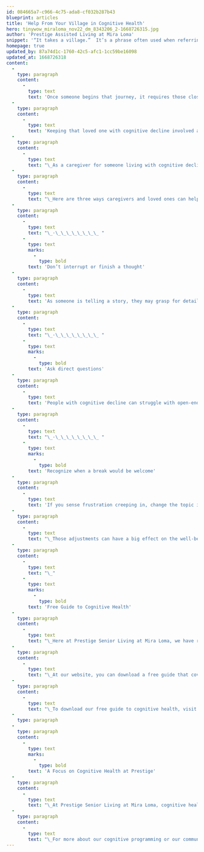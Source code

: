 ```yaml
---
id: 084665a7-c966-4c75-ada8-cf032b287b43
blueprint: articles
title: 'Help From Your Village in Cognitive Health'
hero: tinywow_miraloma_nov22_dm_8343206_2-1668726315.jpg
author: 'Prestige Assisted Living at Mira Loma'
snippet: '“It takes a village.”  It’s a phrase often used when referring to raising children, but having a village is a lifelong need. That village becomes vital once a loved one starts showing signs of cognitive decline or receives a diagnosis of Alzheimer’s disease or dementia.'
homepage: true
updated_by: 87a74d1c-1760-42c5-afc1-1cc59be16098
updated_at: 1668726318
content:
  -
    type: paragraph
    content:
      -
        type: text
        text: 'Once someone begins that journey, it requires those closest to them to pull together to help them on that path.'
  -
    type: paragraph
    content:
      -
        type: text
        text: 'Keeping that loved one with cognitive decline involved and included in conversations is an important way of helping them maintain their relationships and sense of belonging.'
  -
    type: paragraph
    content:
      -
        type: text
        text: "\_As a caregiver for someone living with cognitive decline, even mild decline or mild cognitive impairment, it means making some adjustments to how you relate to your loved one, as well as helping those in your village undertake those changes as well."
  -
    type: paragraph
    content:
      -
        type: text
        text: "\_Here are three ways caregivers and loved ones can help someone living with cognitive decline remain a vital part of conversations and gatherings:"
  -
    type: paragraph
    content:
      -
        type: text
        text: "\_·\_\_\_\_\_\_\_\_ "
      -
        type: text
        marks:
          -
            type: bold
        text: 'Don’t interrupt or finish a thought'
  -
    type: paragraph
    content:
      -
        type: text
        text: 'As someone is telling a story, they may grasp for details or repeat themselves. Allow them space to do so – interrupting them or jumping in to finish their story can be discouraging and make them reluctant to try again in the future. Part of living with cognitive decline is exercising the brain through conversation.'
  -
    type: paragraph
    content:
      -
        type: text
        text: "\_·\_\_\_\_\_\_\_\_ "
      -
        type: text
        marks:
          -
            type: bold
        text: 'Ask direct questions'
  -
    type: paragraph
    content:
      -
        type: text
        text: 'People with cognitive decline can struggle with open-ended questions. For instance, asking ‘What would you like to do today?’ forces them to consider options and try to come to a decision. Instead, ask “Would you like to go for a walk?” or offer another activity they enjoy. Yes or no questions help direct their focus.'
  -
    type: paragraph
    content:
      -
        type: text
        text: "\_·\_\_\_\_\_\_\_\_ "
      -
        type: text
        marks:
          -
            type: bold
        text: 'Recognize when a break would be welcome'
  -
    type: paragraph
    content:
      -
        type: text
        text: 'If you sense frustration creeping in, change the topic in conversation, or suggest a different activity – maybe a walk or a change of location. You can even just lean in for a hug or take their hand. Small gestures can bring big feelings of support.'
  -
    type: paragraph
    content:
      -
        type: text
        text: "\_Those adjustments can have a big effect on the well-being of your loved one as they strive to remain a vital part of their village."
  -
    type: paragraph
    content:
      -
        type: text
        text: "\_"
      -
        type: text
        marks:
          -
            type: bold
        text: 'Free Guide to Cognitive Health'
  -
    type: paragraph
    content:
      -
        type: text
        text: "\_Here at Prestige Senior Living at Mira Loma, we have resources available to help you and your loved one through the journey of cognitive decline, and our team is here to be part of your village."
  -
    type: paragraph
    content:
      -
        type: text
        text: "\_At our website, you can download a free guide that covers a wide variety of topics related to cognitive health, including information about the different stages of memory loss, advice for those living with cognitive decline and their caregivers, tips on tending to mental health, cognitive assessments, memory games and much more.\_"
  -
    type: paragraph
    content:
      -
        type: text
        text: "\_To download our free guide to cognitive health, visit prestigecanhelp.com."
  -
    type: paragraph
  -
    type: paragraph
    content:
      -
        type: text
        marks:
          -
            type: bold
        text: 'A Focus on Cognitive Health at Prestige'
  -
    type: paragraph
    content:
      -
        type: text
        text: "\_At Prestige Senior Living at Mira Loma, cognitive health is a centerpiece of our wellness programs; our assisted living residents take part in our Celebrations program, which includes Mind Masters, with appropriate challenges and brain games to help preserve and grow residents’ cognitive health.\_"
  -
    type: paragraph
    content:
      -
        type: text
        text: "\_For more about our cognitive programming or our community, visit prestigecare.com/MiraLoma or call us at (702) 260-8400 to schedule your visit."
---
```

